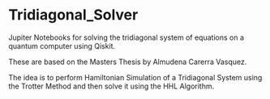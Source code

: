 # Tridiagonal_Solver
Jupiter Notebooks for solving the tridiagonal system of equations on a quantum computer using Qiskit.

These are based on the Masters Thesis by Almudena Carerra Vasquez.

The idea is to perform Hamiltonian Simulation of a Tridiagonal System using the Trotter Method and then solve it using the HHL Algorithm.
